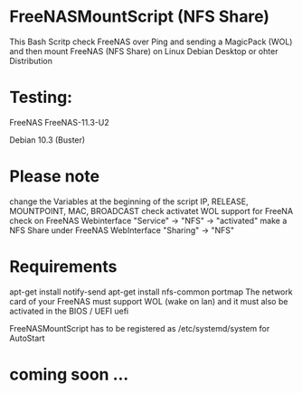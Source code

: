 # FreeNASMountScript (NFS Share)
This Bash Scritp check FreeNAS over Ping and sending a MagicPack (WOL) and then mount FreeNAS (NFS Share) on Linux Debian Desktop or ohter Distribution 

# Testing: 
FreeNAS FreeNAS-11.3-U2

Debian 10.3 (Buster) 

# Please note
change the Variables at the beginning of the script IP, RELEASE, MOUNTPOINT, MAC, BROADCAST
check activatet WOL support for FreeNA
check on FreeNAS Webinterface "Service" -> "NFS" -> "activated"
make a NFS Share under FreeNAS WebInterface "Sharing" -> "NFS"

# Requirements
apt-get install notify-send
apt-get install nfs-common portmap
The network card of your FreeNAS must support WOL (wake on lan) and it must also be activated in the BIOS / UEFI uefi

FreeNASMountScript has to be registered as /etc/systemd/system for AutoStart
# coming soon ...
